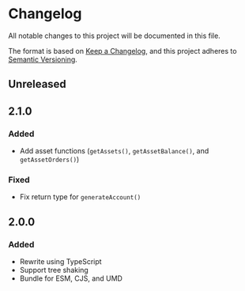 # Changelog

All notable changes to this project will be documented in this file.

The format is based on [Keep a Changelog](https://keepachangelog.com), and this project adheres to [Semantic Versioning](https://semver.org).

## Unreleased

## 2.1.0

### Added
- Add asset functions (`getAssets()`, `getAssetBalance()`, and `getAssetOrders()`)

### Fixed
- Fix return type for `generateAccount()`

## 2.0.0

### Added
- Rewrite using TypeScript
- Support tree shaking
- Bundle for ESM, CJS, and UMD
